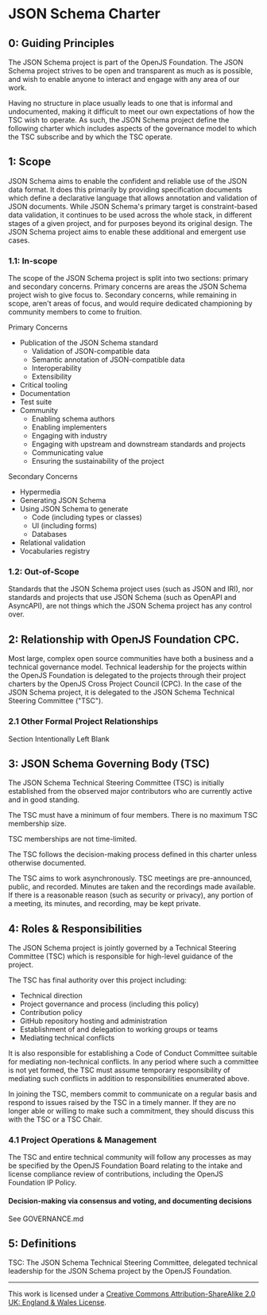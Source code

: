 # JSON Schema Charter
<!-- This document is managed in the json-schema-org/community GitHub repository. Please do NOT modify this file in another repository as changes may be overridden. -->

## 0: Guiding Principles
The JSON Schema project is part of the OpenJS Foundation. The JSON Schema project strives to be open and transparent as much as is possible, and wish to enable anyone to interact and engage with any area of our work.

Having no structure in place usually leads to one that is informal and undocumented, making it difficult to meet our own expectations of how the TSC wish to operate. As such, the JSON Schema project define the following charter which includes aspects of the governance model to which the TSC subscribe and by which the TSC operate.

## 1: Scope
JSON Schema aims to enable the confident and reliable use of the JSON data format. It does this primarily by providing specification documents which define a declarative language that allows annotation and validation of JSON documents.
While JSON Schema's primary target is constraint-based data validation, it continues to be used across the whole stack, in different stages of a given project, and for purposes beyond its original design. The JSON Schema project aims to enable these additional and emergent use cases.

### 1.1: In-scope
The scope of the JSON Schema project is split into two sections: primary and secondary concerns.
Primary concerns are areas the JSON Schema project wish to give focus to. Secondary concerns, while remaining in scope, aren't areas of focus, and would require dedicated championing by community members to come to fruition.

Primary Concerns
- Publication of the JSON Schema standard
  - Validation of JSON-compatible data
  - Semantic annotation of JSON-compatible data
  - Interoperability
  - Extensibility
- Critical tooling
- Documentation
- Test suite
- Community
  - Enabling schema authors
  - Enabling implementers
  - Engaging with industry
  - Engaging with upstream and downstream standards and projects
  - Communicating value
  - Ensuring the sustainability of the project

Secondary Concerns
- Hypermedia
- Generating JSON Schema
- Using JSON Schema to generate
  - Code (including types or classes)
  - UI (including forms)
  - Databases
- Relational validation
- Vocabularies registry

### 1.2: Out-of-Scope
Standards that the JSON Schema project uses (such as JSON and IRI), nor standards and projects that use JSON Schema (such as OpenAPI and AsyncAPI), are not things which the JSON Schema project has any control over.

## 2: Relationship with OpenJS Foundation CPC.
Most large, complex open source communities have both a business and a technical governance model. Technical leadership for the projects within the OpenJS Foundation is delegated to the projects through their project charters by the OpenJS Cross Project Council (CPC). In the case of the JSON Schema project, it is delegated to the JSON Schema Technical Steering Committee ("TSC").

### 2.1 Other Formal Project Relationships
Section Intentionally Left Blank

## 3: JSON Schema Governing Body (TSC)
The JSON Schema Technical Steering Committee (TSC) is initially established from the observed major contributors who are currently active and in good standing.

The TSC must have a minimum of four members. There is no maximum TSC membership size.

TSC memberships are not time-limited.

The TSC follows the decision-making process defined in this charter unless otherwise documented.

The TSC aims to work asynchronously. TSC meetings are pre-announced, public, and recorded. Minutes are taken and the recordings made available. If there is a reasonable reason (such as security or privacy), any portion of a meeting, its minutes, and recording, may be kept private.

## 4: Roles & Responsibilities

The JSON Schema project is jointly governed by a Technical Steering Committee (TSC) which is responsible for high-level guidance of the project.

The TSC has final authority over this project including:

- Technical direction
- Project governance and process (including this policy)
- Contribution policy
- GitHub repository hosting and administration
- Establishment of and delegation to working groups or teams
- Mediating technical conflicts

It is also responsible for establishing a Code of Conduct Committee suitable for mediating non-technical conflicts.
In any period where such a committee is not yet formed, the TSC must assume temporary responsibility of mediating such conflicts in addition to responsibilities enumerated above.

In joining the TSC, members commit to communicate on a regular basis and respond to issues raised by the TSC in a timely manner. If they are no longer able or willing to make such a commitment, they should discuss this with the TSC or a TSC Chair.

### 4.1 Project Operations & Management
The TSC and entire technical community will follow any processes as may be specified by the OpenJS Foundation Board relating to the intake and license compliance review of contributions, including the OpenJS Foundation IP Policy.

#### Decision-making via consensus and voting, and documenting decisions

See GOVERNANCE.md

## 5: Definitions

TSC: The JSON Schema Technical Steering Committee, delegated technical leadership for the JSON Schema project by the OpenJS Foundation.

---

This work is licensed under a [Creative Commons Attribution-ShareAlike 2.0 UK: England & Wales License](https://creativecommons.org/licenses/by-sa/2.0/uk/).